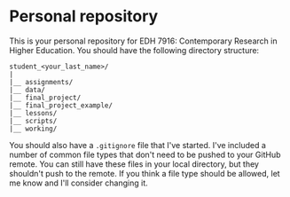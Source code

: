 # Personal repository

This is your personal repository for EDH 7916: Contemporary Research
in Higher Education. You should have the following directory
structure:

```
student_<your_last_name>/
|
|__ assignments/
|__ data/
|__ final_project/
|__ final_project_example/
|__ lessons/
|__ scripts/
|__ working/

```

You should also have a `.gitignore` file that I've started. I've
included a number of common file types that don't need to be pushed to
your GitHub remote. You can still have these files in your local
directory, but they shouldn't push to the remote. If you think a file
type should be allowed, let me know and I'll consider changing it.
